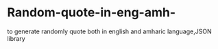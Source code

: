 # Random-quote-in-eng-amh-
to generate randomly  quote both in english and  amharic language,JSON library 
